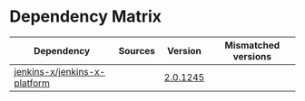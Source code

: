 # Dependency Matrix

Dependency | Sources | Version | Mismatched versions
---------- | ------- | ------- | -------------------
[jenkins-x/jenkins-x-platform](https://github.com/jenkins-x/jenkins-x-platform.git) |  | [2.0.1245](https://github.com/jenkins-x/jenkins-x-platform/releases/tag/v2.0.1245) | 
